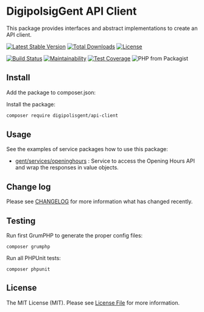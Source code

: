 # DigipolsigGent API Client

This package provides interfaces and abstract implementations to create an API client.

[![Latest Stable Version][ico-version]][link-packagist]
[![Total Downloads][ico-downloads]][link-packagist]
[![License][ico-license]][link-license]

[![Build Status][ico-travis]][link-travis]
[![Maintainability][ico-maintainability]][link-maintainability]
[![Test Coverage][ico-test-coverage]][link-test-coverage]
![PHP from Packagist][ico-php-version]

## Install

Add the package to composer.json:

Install the package:

```bash
composer require digipolisgent/api-client
```

## Usage

See the examples of service packages how to use this package:

* [gent/services/openinghours](https://github.com/StadGent/php_package_services-opening-hours)
  : Service to access the Opening Hours API and wrap the responses in value objects.

## Change log

Please see [CHANGELOG](CHANGELOG.md) for more information what has changed recently.

## Testing

Run first GrumPHP to generate the proper config files:

```shell
composer grumphp
```

Run all PHPUnit tests:

```shell
composer phpunit
```

## License

The MIT License (MIT).
Please see [License File](LICENSE.md) for more information.

[ico-version]: https://img.shields.io/packagist/v/digipolisgent/api-client.svg?style=flat-square
[ico-downloads]: https://img.shields.io/packagist/dt/digipolisgent/api-client.svg?style=flat-square

[ico-license]: https://img.shields.io/github/license/district09/php_package_dg-api-client.svg?style=flat-square
[ico-travis]: https://app.travis-ci.com/district09/php_package_dg-api-client.svg?branch=master
[ico-maintainability]: https://api.codeclimate.com/v1/badges/658619da9e80449755a2/maintainability
[ico-test-coverage]: https://api.codeclimate.com/v1/badges/658619da9e80449755a2/test_coverage
[ico-php-version]: https://img.shields.io/packagist/php-v/digipolisgent/api-client.svg?style=flat-square

[link-packagist]: https://packagist.org/packages/digipolisgent/api-client
[link-license]: LICENSE.md
[link-travis]: https://app.travis-ci.com/district09/php_package_dg-api-client
[link-maintainability]: https://codeclimate.com/github/district09/php_package_dg-api-client/maintainability
[link-test-coverage]: https://codeclimate.com/github/district09/php_package_dg-api-client/test_coverage
